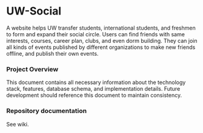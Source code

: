 # UW-Social
A website helps UW transfer students, international students, and freshmen to form and expand their social circle. Users can find friends with same interests, courses, career plan, clubs, and even dorm building. They can join all kinds of events published by different organizations to make new friends offline, and publish their own events.
### Project Overview
This document contains all necessary information about the technology stack, features, database schema, and implementation details. Future development should reference this document to maintain consistency.
### Repository documentation
See wiki.
